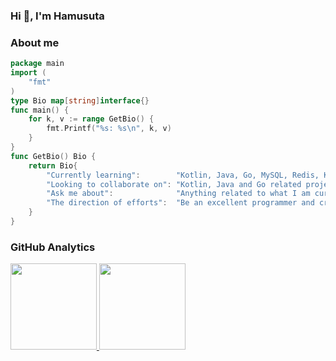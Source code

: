 ### Hi 👋, I'm Hamusuta

### About me

```go
package main
import (
	"fmt"
)
type Bio map[string]interface{}
func main() {
	for k, v := range GetBio() {
		fmt.Printf("%s: %s\n", k, v)
	}
}
func GetBio() Bio {
	return Bio{
		"Currently learning":        "Kotlin, Java, Go, MySQL, Redis, Kafka, MongoDB, Elasticsearch",
		"Looking to collaborate on": "Kotlin, Java and Go related projects",
		"Ask me about":              "Anything related to what I am currently learning",
		"The direction of efforts":  "Be an excellent programmer and create many meaningful open source projects",
	}
}
```

### GitHub Analytics

<a href="https://github.com/linhaojun857">
   <img align="" height="137.9px" src="https://github-readme-stats.vercel.app/api?username=Hamusuta0320&include_all_commits=true&count_private=true&hide_title=true&show_icons=true&include_all_commits=true&line_height=21"/>
   <img align="" height="137.9px" src="https://github-readme-stats.vercel.app/api/top-langs/?username=Hamusuta0320&hide_title=true&layout=compact"/>
</a>
